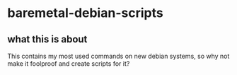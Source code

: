 # baremetal-debian-scripts

## what this is about

This contains my most used commands on new debian systems, so why not make it foolproof and create scripts for it?
